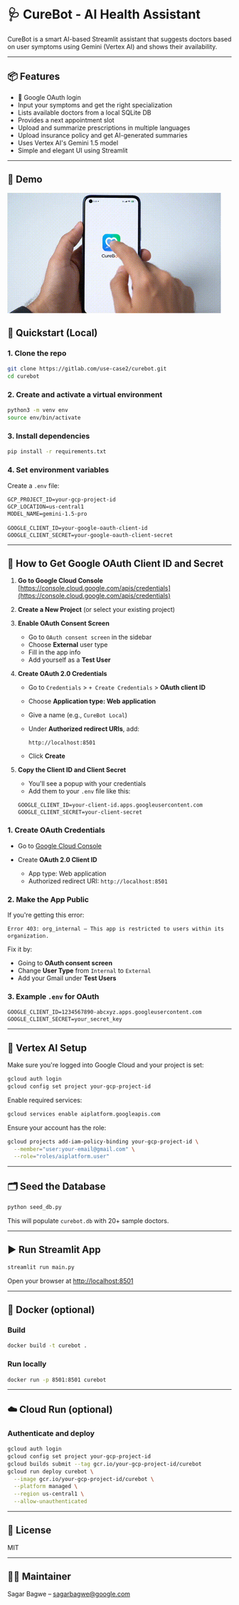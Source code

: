 
# 🩺 CureBot - AI Health Assistant

CureBot is a smart AI-based Streamlit assistant that suggests doctors based on user symptoms using Gemini (Vertex AI) and shows their availability.

---

## 📦 Features

- 🔐 Google OAuth login
- Input your symptoms and get the right specialization
- Lists available doctors from a local SQLite DB
- Provides a next appointment slot
- Upload and summarize prescriptions in multiple languages
- Upload insurance policy and get AI-generated summaries
- Uses Vertex AI's Gemini 1.5 model
- Simple and elegant UI using Streamlit

---

## 🎥 Demo

![CureBot Demo](media/demo.gif)  <!-- if converted to GIF -->

## 🚀 Quickstart (Local)

### 1. Clone the repo

```bash
git clone https://gitlab.com/use-case2/curebot.git
cd curebot
````

### 2. Create and activate a virtual environment

```bash
python3 -m venv env
source env/bin/activate
```

### 3. Install dependencies

```bash
pip install -r requirements.txt
```

### 4. Set environment variables

Create a `.env` file:

```env
GCP_PROJECT_ID=your-gcp-project-id
GCP_LOCATION=us-central1
MODEL_NAME=gemini-1.5-pro

GOOGLE_CLIENT_ID=your-google-oauth-client-id
GOOGLE_CLIENT_SECRET=your-google-oauth-client-secret
```

---

## 🔑 How to Get Google OAuth Client ID and Secret

1. **Go to Google Cloud Console**
   [https://console.cloud.google.com/apis/credentials](https://console.cloud.google.com/apis/credentials)

2. **Create a New Project** (or select your existing project)

3. **Enable OAuth Consent Screen**

   * Go to `OAuth consent screen` in the sidebar
   * Choose **External** user type
   * Fill in the app info
   * Add yourself as a **Test User**

4. **Create OAuth 2.0 Credentials**

   * Go to `Credentials` > `+ Create Credentials` > **OAuth client ID**
   * Choose **Application type: Web application**
   * Give a name (e.g., `CureBot Local`)
   * Under **Authorized redirect URIs**, add:

     ```
     http://localhost:8501
     ```
   * Click **Create**

5. **Copy the Client ID and Client Secret**

   * You'll see a popup with your credentials
   * Add them to your `.env` file like this:

   ```env
   GOOGLE_CLIENT_ID=your-client-id.apps.googleusercontent.com
   GOOGLE_CLIENT_SECRET=your-client-secret
   ```


### 1. Create OAuth Credentials

* Go to [Google Cloud Console](https://console.cloud.google.com/apis/credentials)
* Create **OAuth 2.0 Client ID**

  * App type: Web application
  * Authorized redirect URI: `http://localhost:8501`

### 2. Make the App Public

If you're getting this error:

```
Error 403: org_internal — This app is restricted to users within its organization.
```

Fix it by:

* Going to **OAuth consent screen**
* Change **User Type** from `Internal` to `External`
* Add your Gmail under **Test Users**

### 3. Example `.env` for OAuth

```env
GOOGLE_CLIENT_ID=1234567890-abcxyz.apps.googleusercontent.com
GOOGLE_CLIENT_SECRET=your_secret_key
```

---

## 🧠 Vertex AI Setup

Make sure you're logged into Google Cloud and your project is set:

```bash
gcloud auth login
gcloud config set project your-gcp-project-id
```

Enable required services:

```bash
gcloud services enable aiplatform.googleapis.com
```

Ensure your account has the role:

```bash
gcloud projects add-iam-policy-binding your-gcp-project-id \
  --member="user:your-email@gmail.com" \
  --role="roles/aiplatform.user"
```

---

## 🗂️ Seed the Database

```bash
python seed_db.py
```

This will populate `curebot.db` with 20+ sample doctors.

---

## ▶️ Run Streamlit App

```bash
streamlit run main.py
```

Open your browser at [http://localhost:8501](http://localhost:8501)

---

## 🐳 Docker (optional)

### Build

```bash
docker build -t curebot .
```

### Run locally

```bash
docker run -p 8501:8501 curebot
```

---

## ☁️ Cloud Run (optional)

### Authenticate and deploy

```bash
gcloud auth login
gcloud config set project your-gcp-project-id
gcloud builds submit --tag gcr.io/your-gcp-project-id/curebot
gcloud run deploy curebot \
  --image gcr.io/your-gcp-project-id/curebot \
  --platform managed \
  --region us-central1 \
  --allow-unauthenticated
```

---

## 📝 License

MIT

---

## 🙋‍♂️ Maintainer

Sagar Bagwe – [sagarbagwe@google.com](mailto:sagarbagwe@google.com)



